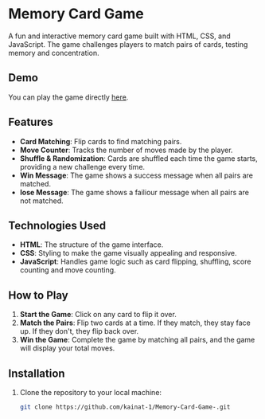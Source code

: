 # Memory Card Game

A fun and interactive memory card game built with HTML, CSS, and JavaScript. The game challenges players to match pairs of cards, testing memory and concentration.

## Demo

You can play the game directly [here](https://kainat-1.github.io/Memory-Card-Game-/).

## Features

- **Card Matching**: Flip cards to find matching pairs.
- **Move Counter**: Tracks the number of moves made by the player.
- **Shuffle & Randomization**: Cards are shuffled each time the game starts, providing a new challenge every time.
- **Win Message**: The game shows a success message when all pairs are matched.
- **lose Message**: The game shows a failiour message when all pairs are not matched.

## Technologies Used

- **HTML**: The structure of the game interface.
- **CSS**: Styling to make the game visually appealing and responsive.
- **JavaScript**: Handles game logic such as card flipping, shuffling, score counting and move counting.

## How to Play

1. **Start the Game**: Click on any card to flip it over.
2. **Match the Pairs**: Flip two cards at a time. If they match, they stay face up. If they don't, they flip back over.
3. **Win the Game**: Complete the game by matching all pairs, and the game will display your total moves.

## Installation

1. Clone the repository to your local machine:

   ```bash
   git clone https://github.com/kainat-1/Memory-Card-Game-.git
   ```
